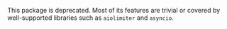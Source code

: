 This package is deprecated. Most of its features are trivial or covered by well-supported libraries such as `aiolimiter` and `asyncio`.
